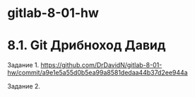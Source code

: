 # gitlab-8-01-hw
# 8.1. Git Дрибноход Давид

Задание 1.
https://github.com/DrDavidN/gitlab-8-01-hw/commit/a9e1e5a55d0b5ea99a8581dedaa44b37d2ee944a

Задание 2.
